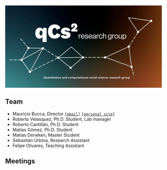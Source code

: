 
![logo](figures/logo.png)

## Team


 - Mauricio Bucca, Director [`[email]`](mailto:mebucca@gmail.com) [`[personal site]`]([mailto:mebucca@gmail.com](https://mebucca.github.io))
- Roberto Velasquez, Ph.D. Student, Lab manager
- Roberto Cantillán, Ph.D. Student
- Matías Gómez, Ph.D. Student
- Matías Deneken, Master Student
- Sebastián Urbina, Research Assistant
- Felipe Olivares, Teaching Assistant

## Meetings


